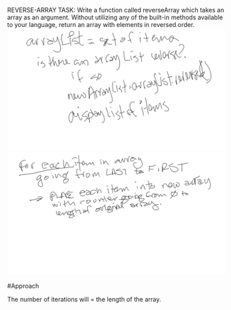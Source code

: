 REVERSE-ARRAY TASK:
Write a function called reverseArray which takes an array as an argument. Without utilizing any of the built-in methods available to your language, return an array with elements in reversed order.
![Whiteboard 1](WhiteboardChallenge1.png)
![Whiteboard 2](WhiteboardChallenge2.png)

#Approach

The number of iterations will = the length of the array.

